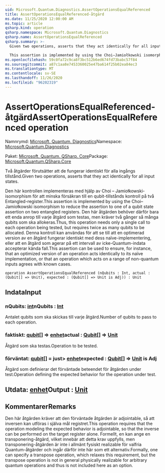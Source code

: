 ```yaml
---
uid: Microsoft.Quantum.Diagnostics.AssertOperationsEqualReferenced
title: AssertOperationsEqualReferenced-åtgärd
ms.date: 11/25/2020 12:00:00 AM
ms.topic: article
qsharp.kind: operation
qsharp.namespace: Microsoft.Quantum.Diagnostics
qsharp.name: AssertOperationsEqualReferenced
qsharp.summary: >-
  Given two operations, asserts that they act identically for all input states.

  This assertion is implemented by using the Choi–Jamiołkowski isomorphism to reduce the assertion to one of a qubit state assertion on two entangled registers. Thus, this operation needs only a single call to each operation being tested, but requires twice as many qubits to be allocated. This assertion can be used to ensure, for instance, that an optimized version of an operation acts identically to its naïve implementation, or that an operation which acts on a range of non-quantum inputs agrees with known cases.
ms.openlocfilehash: 59c0fa72c9ca8f3bc512b6ed674fd73babc57f84
ms.sourcegitcommit: a87c1aa8e7453360025e47ba614f25b02ea84ec3
ms.translationtype: MT
ms.contentlocale: sv-SE
ms.lasthandoff: 11/26/2020
ms.locfileid: "96202319"
---
```

# <a name="assertoperationsequalreferenced-operation"></a><span data-ttu-id="c3be1-102">AssertOperationsEqualReferenced-åtgärd</span><span class="sxs-lookup"><span data-stu-id="c3be1-102">AssertOperationsEqualReferenced operation</span></span>

<span data-ttu-id="c3be1-103">Namnrymd: [Microsoft. Quantum. Diagnostics](xref:Microsoft.Quantum.Diagnostics)</span><span class="sxs-lookup"><span data-stu-id="c3be1-103">Namespace: [Microsoft.Quantum.Diagnostics](xref:Microsoft.Quantum.Diagnostics)</span></span>

<span data-ttu-id="c3be1-104">Paket: [Microsoft. Quantum. QSharp. Core](https://nuget.org/packages/Microsoft.Quantum.QSharp.Core)</span><span class="sxs-lookup"><span data-stu-id="c3be1-104">Package: [Microsoft.Quantum.QSharp.Core](https://nuget.org/packages/Microsoft.Quantum.QSharp.Core)</span></span>


<span data-ttu-id="c3be1-105">Två åtgärder förutsätter att de fungerar identiskt för alla ingångs tillstånd.</span><span class="sxs-lookup"><span data-stu-id="c3be1-105">Given two operations, asserts that they act identically for all input states.</span></span>

<span data-ttu-id="c3be1-106">Den här kontrollen implementeras med hjälp av Choi – Jamiołkowski-isomorphism för att minska försäkran till en qubit-tillstånds kontroll på två Entangled-register.</span><span class="sxs-lookup"><span data-stu-id="c3be1-106">This assertion is implemented by using the Choi–Jamiołkowski isomorphism to reduce the assertion to one of a qubit state assertion on two entangled registers.</span></span>
<span data-ttu-id="c3be1-107">Den här åtgärden behöver därför bara ett enda anrop till varje åtgärd som testas, men kräver två gånger så många qubits som ska allokeras.</span><span class="sxs-lookup"><span data-stu-id="c3be1-107">Thus, this operation needs only a single call to each operation being tested, but requires twice as many qubits to be allocated.</span></span>
<span data-ttu-id="c3be1-108">Denna kontroll kan användas för att se till att en optimerad version av en åtgärd fungerar identiskt med dess naïve-implementering, eller att en åtgärd som agerar på ett intervall av icke-Quantum-indata accepterar kända fall.</span><span class="sxs-lookup"><span data-stu-id="c3be1-108">This assertion can be used to ensure, for instance, that an optimized version of an operation acts identically to its naïve implementation, or that an operation which acts on a range of non-quantum inputs agrees with known cases.</span></span>

```qsharp
operation AssertOperationsEqualReferenced (nQubits : Int, actual : (Qubit[] => Unit), expected : (Qubit[] => Unit is Adj)) : Unit
```


## <a name="input"></a><span data-ttu-id="c3be1-109">Indata</span><span class="sxs-lookup"><span data-stu-id="c3be1-109">Input</span></span>

### <a name="nqubits--int"></a><span data-ttu-id="c3be1-110">nQubits: [int](xref:microsoft.quantum.lang-ref.int)</span><span class="sxs-lookup"><span data-stu-id="c3be1-110">nQubits : [Int](xref:microsoft.quantum.lang-ref.int)</span></span>

<span data-ttu-id="c3be1-111">Antalet qubits som ska skickas till varje åtgärd.</span><span class="sxs-lookup"><span data-stu-id="c3be1-111">Number of qubits to pass to each operation.</span></span>


### <a name="actual--qubit--unit"></a><span data-ttu-id="c3be1-112">faktiskt: [qubit](xref:microsoft.quantum.lang-ref.qubit)[] => [enhet](xref:microsoft.quantum.lang-ref.unit)</span><span class="sxs-lookup"><span data-stu-id="c3be1-112">actual : [Qubit](xref:microsoft.quantum.lang-ref.qubit)[] => [Unit](xref:microsoft.quantum.lang-ref.unit)</span></span> 

<span data-ttu-id="c3be1-113">Åtgärd som ska testas.</span><span class="sxs-lookup"><span data-stu-id="c3be1-113">Operation to be tested.</span></span>


### <a name="expected--qubit--unit--is-adj"></a><span data-ttu-id="c3be1-114">förväntat: [qubit](xref:microsoft.quantum.lang-ref.qubit)[] = just> [enhet](xref:microsoft.quantum.lang-ref.unit)</span><span class="sxs-lookup"><span data-stu-id="c3be1-114">expected : [Qubit](xref:microsoft.quantum.lang-ref.qubit)[] => [Unit](xref:microsoft.quantum.lang-ref.unit)  is Adj</span></span>

<span data-ttu-id="c3be1-115">Åtgärd som definierar det förväntade beteendet för åtgärden under test.</span><span class="sxs-lookup"><span data-stu-id="c3be1-115">Operation defining the expected behavior for the operation under test.</span></span>



## <a name="output--unit"></a><span data-ttu-id="c3be1-116">Utdata: [enhet](xref:microsoft.quantum.lang-ref.unit)</span><span class="sxs-lookup"><span data-stu-id="c3be1-116">Output : [Unit](xref:microsoft.quantum.lang-ref.unit)</span></span>



## <a name="remarks"></a><span data-ttu-id="c3be1-117">Kommentarer</span><span class="sxs-lookup"><span data-stu-id="c3be1-117">Remarks</span></span>

<span data-ttu-id="c3be1-118">Den här åtgärden kräver att den förväntade åtgärden är adjointable, så att inversen kan utföras i själva mål registret.</span><span class="sxs-lookup"><span data-stu-id="c3be1-118">This operation requires that the operation modeling the expected behavior is adjointable, so that the inverse can be performed on the target register alone.</span></span>
<span data-ttu-id="c3be1-119">Formellt, en kan ange en transponering-åtgärd, vilket innebär att detta krav uppfylls, men transponering-åtgärden är inte i allmänt fysiskt realizable för valfria Quantum-åtgärder och ingår därför inte här som ett alternativ.</span><span class="sxs-lookup"><span data-stu-id="c3be1-119">Formally, one can specify a transpose operation, which relaxes this requirement, but the transpose operation is not in general physically realizable for arbitrary quantum operations and thus is not included here as an option.</span></span>